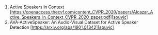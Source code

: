 

1. Active Speakers in Context [https://openaccess.thecvf.com/content_CVPR_2020/papers/Alcazar_Active_Speakers_in_Context_CVPR_2020_paper.pdf][souvic]
2. AVA-ActiveSpeaker: An Audio-Visual Dataset for Active Speaker Detection
[https://arxiv.org/abs/1901.01342][souvic]
